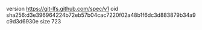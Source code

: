 version https://git-lfs.github.com/spec/v1
oid sha256:d3e396964224b72eb57b04cac7220f02a48b1f6dc3d883879b34a9c9d3d6930e
size 723
